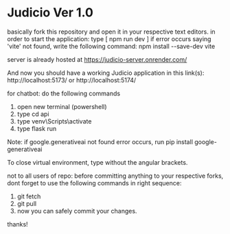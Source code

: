 # Judicio Ver 1.0

 
 basically fork this repository and open it in your respective text editors. 
 in order to start the application: type [ npm run dev ] if error occurs saying 'vite' not found, write the following command: npm install --save-dev vite

server is already hosted at https://judicio-server.onrender.com/

And now you should have a working Judicio application in this link(s): http://localhost:5173/ or http://localhost:5174/

for chatbot: do the following commands 

1. open new terminal (powershell)
2. type cd api
3. type venv\Scripts\activate
4. type flask run

Note: if google.generativeai not found error occurs, run pip install google-generativeai

To close virtual environment, type <deactivate> without the angular brackets.



not to all users of repo: before committing anything to your respective forks, dont forget to use the following commands in right sequence:
1. git fetch  
2. git pull
3. now you can safely commit your changes.


thanks!
